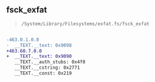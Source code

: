## fsck_exfat

> `/System/Library/Filesystems/exfat.fs/fsck_exfat`

```diff

-463.0.1.0.0
-  __TEXT.__text: 0x9098
+463.60.7.0.0
+  __TEXT.__text: 0x9090
   __TEXT.__auth_stubs: 0x4f0
   __TEXT.__cstring: 0x2771
   __TEXT.__const: 0x219

```
